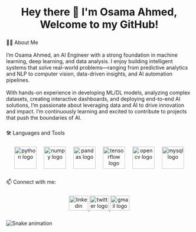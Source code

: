 <h1 align="center">Hey there 👋 I'm Osama Ahmed, Welcome to my GitHub!</h1>

###

<p align="left">👩‍💻 About Me<br><br>
I’m Osama Ahmed, an AI Engineer with a strong foundation in machine learning, deep learning, and data analysis. I enjoy building intelligent systems that solve real-world problems—ranging from predictive analytics and NLP to computer vision, data-driven insights, and AI automation pipelines.<br><br>
With hands-on experience in developing ML/DL models, analyzing complex datasets, creating interactive dashboards, and deploying end-to-end AI solutions, I’m passionate about leveraging data and AI to drive innovation and impact. I’m continuously learning and excited to contribute to projects that push the boundaries of AI.
</p>

###

<p align="left">🛠 Languages and Tools</p>

###

<div align="center">
  <img src="https://skillicons.dev/icons?i=py" height="60" alt="python logo" />
  <img width="12" />
  <img src="https://cdn.jsdelivr.net/gh/devicons/devicon/icons/numpy/numpy-original.svg" height="60" alt="numpy logo" />
  <img width="12" />
  <img src="https://cdn.jsdelivr.net/gh/devicons/devicon/icons/pandas/pandas-original.svg" height="60" alt="pandas logo" />
  <img width="12" />
  <img src="https://cdn.simpleicons.org/tensorflow/FF6F00" height="60" alt="tensorflow logo" />
  <img width="12" />
  <img src="https://cdn.jsdelivr.net/gh/devicons/devicon/icons/opencv/opencv-original.svg" height="60" alt="opencv logo" />
  <img width="12" />
  <img src="https://cdn.jsdelivr.net/gh/devicons/devicon/icons/mysql/mysql-original.svg" height="60" alt="mysql logo" />
</div>

###

<p align="left">📫 Connect with me:</p>

###

<div align="center">
  <a href="https://linkedin.com/in/osamaahnned" target="_blank">
    <img src="https://raw.githubusercontent.com/maurodesouza/profile-readme-generator/master/src/assets/icons/social/linkedin/default.svg" width="52" height="40" alt="linkedin logo"/>
  </a>
  <a href="https://x.com/osamaahnned" target="_blank">
    <img src="https://raw.githubusercontent.com/maurodesouza/profile-readme-generator/master/src/assets/icons/social/twitter/default.svg" width="52" height="40" alt="twitter logo"/>
  </a>
  <a href="mailto:osamaahnned@gmail.com" target="_blank">
    <img src="https://raw.githubusercontent.com/maurodesouza/profile-readme-generator/master/src/assets/icons/social/gmail/default.svg" width="52" height="40" alt="gmail logo"/>
  </a>
</div>


###

<!-- 🐍 Snake Animation -->
![Snake animation](https://raw.githubusercontent.com/osamaahnned/osamaahnned/output/snake.svg)

###
